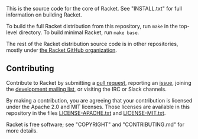 This is the source code for the core of Racket. See "INSTALL.txt" for
full information on building Racket.

To build the full Racket distribution from this repository, run `make`
in the top-level directory. To build minimal Racket, run `make base`.

The rest of the Racket distribution source code is in other
repositories, mostly under [the Racket GitHub
organization](https://github.com/racket).

Contributing
------------

Contribute to Racket by
submitting a [pull request](https://github.com/racket/racket/pulls),
reporting an [issue](https://github.com/racket/racket/issues),
joining the [development mailing list](https://lists.racket-lang.org),
or visiting the IRC or Slack channels.

By making a contribution, you are agreeing that your contribution is
licensed under the Apache 2.0 and MIT licenses. Those
licenses are available in this repository in the files
[LICENSE-APACHE.txt](racket/src/LICENSE-APACHE.txt) and
[LICENSE-MIT.txt](racket/src/LICENSE-MIT.txt).

Racket is free software; see "COPYRIGHT" and "CONTRIBUTING.md" for
more details.